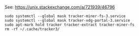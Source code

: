 See: https://unix.stackexchange.com/a/721939/46796

```shell
sudo systemctl --global mask tracker-miner-fs-3.service
sudo systemctl --global mask tracker-xdg-portal-3.service
sudo apt-mark hold tracker tracker-extract tracker-miner-fs
rm -rf ~/.cache/tracker3/
```
